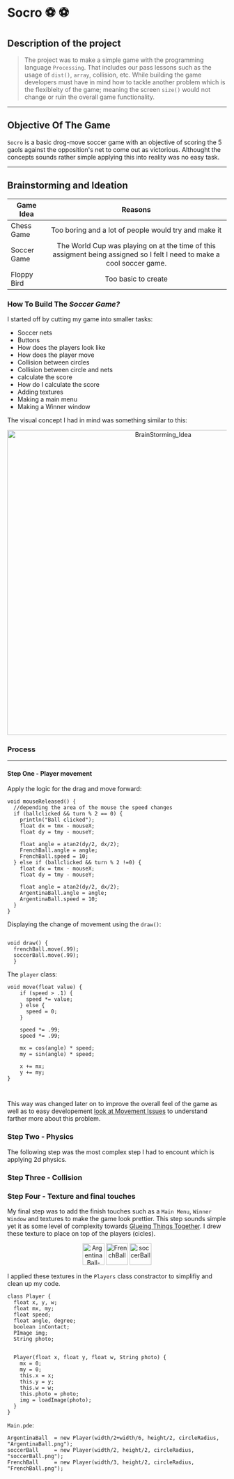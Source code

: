 # Socro	:soccer:	:soccer:


## Description of the project

> The project was to make a simple  game with the programming language `Processing`. That includes our pass lessons such as the usage of `dist()`, `array`, collision, etc. While building the game developers must have in mind how to tackle another problem which is the flexibleity of the game; meaning the screen `size()` would not change or ruin the overall game functionality.   

 ***
## Objective Of The Game

`Socro` is a basic drog-move soccer game with an objective of scoring the 5 gaols against the opposition's net to come out as victorious. Althought the concepts sounds rather simple applying this into reality was no easy task.

 ***

 ## Brainstorming and Ideation
| Game Idea        | Reasons           | 
| -------------    |:-------------:|  
| Chess Game       | Too boring and a lot of people would try and make it | 
| Soccer Game      | The World Cup was playing on at the time of this assigment being assigned so I felt I need to make a cool soccer game.      |   
| Floppy Bird      | Too basic to create      | 


### How To Build The *Soccer Game?*

I started off by cutting my game into smaller tasks:
- Soccer nets 
- Buttons
- How does the players look like
- How does the player move
- Collision between circles
- Collision between circle and nets
- calculate the score 
- How do I calculate the score
- Adding textures
- Making a main menu
- Making a Winner window

The visual concept I had in mind was something similar to this:

<p align="center">
<img width="700" alt="BrainStorming_Idea" src="https://user-images.githubusercontent.com/80181145/209754378-8eaacde3-d300-46d2-b28f-b18cc9fcf044.jpg">
</p>


### Process

***

#### Step One - Player movement

Apply the logic for the drag and move forward:  

``` processing
void mouseReleased() {
  //depending the area of the mouse the speed changes
  if (ballclicked && turn % 2 == 0) {
    println("Ball clicked");
    float dx = tmx - mouseX;
    float dy = tmy - mouseY;

    float angle = atan2(dy/2, dx/2);
    FrenchBall.angle = angle;
    FrenchBall.speed = 10;
  } else if (ballclicked && turn % 2 !=0) {
    float dx = tmx - mouseX;
    float dy = tmy - mouseY;

    float angle = atan2(dy/2, dx/2);
    ArgentinaBall.angle = angle;
    ArgentinaBall.speed = 10;
  }
}

```
Displaying the change of movement using the `draw()`:

``` processing

void draw() {
  frenchBall.move(.99);
  soccerBall.move(.99);
  }
```
The `player` class:

``` processing
void move(float value) {
    if (speed > .1) {
      speed *= value;
    } else {
      speed = 0;
    }

    speed *= .99;
    speed *= .99;

    mx = cos(angle) * speed;
    my = sin(angle) * speed;

    x += mx;
    y += my;
}



```
This way was changed later on to improve the overall feel of the game as well as to easy developement [look at Movement Issues](https://github.com/Xpliot/SoccerGame/blob/main/Issues(Testing).md) to understand farther more about this problem. 
### Step Two - Physics 

The following step was the most complex step I had to encount which is applying 2d physics. 

### Step Three - Collision


### Step Four - Texture and final touches

My final step was to add the finish touches such as a `Main Menu`, `Winner Window` and textures to make the game look prettier. This step sounds simple yet it as some level of complexity towards [Glueing Things Together](https://github.com/Xpliot/SoccerGame/blob/main/Issues(Testing).md). I drew these texture to place on top of the players (cicles).
<p align="center">
    <img width="50" alt="ArgentinaBall-removebg-preview (1)" src="https://user-images.githubusercontent.com/80181145/209846750-3101af2d-ee9e-41bd-bcfd-350a5220c339.png">
    <img width="50" alt="FrenchBall" src="https://user-images.githubusercontent.com/80181145/209845175-c5a432e5-337b-4343-a44d-82a6e9e634aa.png">
    <img width="50" alt="soccerBall" src="https://user-images.githubusercontent.com/80181145/209845178-86fcc74f-7183-484b-89be-168eeaa899e7.png">
</p>


I applied these textures in the `Players` class constractor to simplifiy and clean up my code.  

``` processing 
class Player {
  float x, y, w;
  float mx, my;
  float speed;
  float angle, degree;
  boolean inContact;
  PImage img;
  String photo;


  Player(float x, float y, float w, String photo) {
    mx = 0;
    my = 0;
    this.x = x;
    this.y = y;
    this.w = w;
    this.photo = photo;
    img = loadImage(photo);
  }
}

```
`Main.pde`:   
``` processing
ArgentinaBall  = new Player(width/2+width/6, height/2, circleRadius, "ArgentinaBall.png");
soccerBall     = new Player(width/2, height/2, circleRadius, "soccerBall.png");
FrenchBall     = new Player(width/3, height/2, circleRadius, "FrenchBall.png");
```



